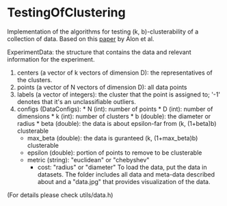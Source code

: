 # TestingOfClustering

Implementation of the algorithms for testing (k, b)-clusterability of a collection of data. 
Based on this [paper](https://doi.org/10.1137/S0036144503437178) by Alon et al.

ExperimentData: the structure that contains the data and relevant information for the experiment.
1. centers (a vector of k vectors of dimension D): the representatives of the clusters.
2. points (a vector of N vectors of dimension D): all data points 
3. labels (a vector of integers): the cluster that the point is assigned to; '-1' denotes that it's an unclassifiable outliers.
4. configs (DataConfigs): 
        * N (int): number of points 
        * D (int): number of dimensions
        * k (int): number of clusters
        * b (double): the diameter or radius
        * beta (double): the data is about epsilon-far from (k, (1+beta)b) clusterable
	* max_beta (double): the data is guranteed (k, (1+max_beta)b) clusterable
	* epsilon (double): portion of points to remove to be clusterable 
	* metric (string): "euclidean" or "chebyshev"
        * cost: "radius" or "diameter"
To load the data, put the data in datasets. The folder includes all data and meta-data described about and a "data.jpg" that provides visualization of the data.

(For details please check utils/data.h)
